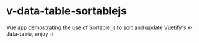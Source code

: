 # v-data-table-sortablejs
Vue app demostrating the use of Sortable.js to sort and update Vuetify's v-data-table, enjoy :)
